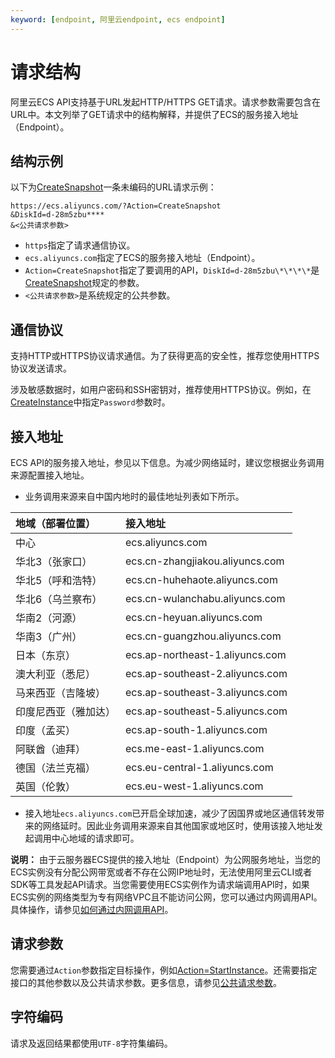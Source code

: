 ```yaml
---
keyword: [endpoint, 阿里云endpoint, ecs endpoint]
---
```


# 请求结构

阿里云ECS API支持基于URL发起HTTP/HTTPS GET请求。请求参数需要包含在URL中。本文列举了GET请求中的结构解释，并提供了ECS的服务接入地址（Endpoint）。

## 结构示例

以下为[CreateSnapshot](/intl.zh-CN/API参考/快照/CreateSnapshot.md)一条未编码的URL请求示例：

```
https://ecs.aliyuncs.com/?Action=CreateSnapshot
&DiskId=d-28m5zbu****
&<公共请求参数>
```

-   `https`指定了请求通信协议。
-   `ecs.aliyuncs.com`指定了ECS的服务接入地址（Endpoint）。
-   `Action=CreateSnapshot`指定了要调用的API，`DiskId=d-28m5zbu\*\*\*\*`是[CreateSnapshot](/intl.zh-CN/API参考/快照/CreateSnapshot.md)规定的参数。
-   `<公共请求参数>`是系统规定的公共参数。

## 通信协议

支持HTTP或HTTPS协议请求通信。为了获得更高的安全性，推荐您使用HTTPS协议发送请求。

涉及敏感数据时，如用户密码和SSH密钥对，推荐使用HTTPS协议。例如，在[CreateInstance](/intl.zh-CN/API参考/实例/CreateInstance.md)中指定`Password`参数时。

## 接入地址

ECS API的服务接入地址，参见以下信息。为减少网络延时，建议您根据业务调用来源配置接入地址。

-   业务调用来源来自中国内地时的最佳地址列表如下所示。

|地域（部署位置）|接入地址|
|:-------|:---|
|中心|ecs.aliyuncs.com|
|华北3（张家口）|ecs.cn-zhangjiakou.aliyuncs.com|
|华北5（呼和浩特）|ecs.cn-huhehaote.aliyuncs.com|
|华北6（乌兰察布）|ecs.cn-wulanchabu.aliyuncs.com|
|华南2（河源）|ecs.cn-heyuan.aliyuncs.com|
|华南3（广州）|ecs.cn-guangzhou.aliyuncs.com|
|日本（东京）|ecs.ap-northeast-1.aliyuncs.com|
|澳大利亚（悉尼）|ecs.ap-southeast-2.aliyuncs.com|
|马来西亚（吉隆坡）|ecs.ap-southeast-3.aliyuncs.com|
|印度尼西亚（雅加达）|ecs.ap-southeast-5.aliyuncs.com|
|印度（孟买）|ecs.ap-south-1.aliyuncs.com|
|阿联酋（迪拜）|ecs.me-east-1.aliyuncs.com|
|德国（法兰克福）|ecs.eu-central-1.aliyuncs.com|
|英国（伦敦）|ecs.eu-west-1.aliyuncs.com|

-   接入地址`ecs.aliyuncs.com`已开启全球加速，减少了因国界或地区通信转发带来的网络延时。因此业务调用来源来自其他国家或地区时，使用该接入地址发起调用中心地域的请求即可。


**说明：** 由于云服务器ECS提供的接入地址（Endpoint）为公网服务地址，当您的ECS实例没有分配公网带宽或者不存在公网IP地址时，无法使用阿里云CLI或者SDK等工具发起API请求。当您需要使用ECS实例作为请求端调用API时，如果ECS实例的网络类型为专有网络VPC且不能访问公网，您可以通过内网调用API。具体操作，请参见[如何通过内网调用API](/intl.zh-CN/API参考/附录/如何通过内网调用API.md)。

## 请求参数

您需要通过`Action`参数指定目标操作，例如[Action=StartInstance](/intl.zh-CN/API参考/实例/StartInstance.md)。还需要指定接口的其他参数以及公共请求参数。更多信息，请参见[公共请求参数](/intl.zh-CN/API参考/HTTP调用方式/公共参数.md)。

## 字符编码

请求及返回结果都使用`UTF-8`字符集编码。

